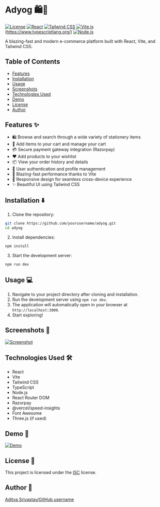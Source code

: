 # Adyog 🛍️🚀

[![License](https://img.shields.io/github/license/yourusername/adyog)](https://github.com/yourusername/adyog/blob/main/LICENSE)
[![React](https://img.shields.io/badge/react-%2361DAFB.svg?style=for-the-badge&logo=react&logoColor=white)](https://reactjs.org/)
[![Tailwind CSS](https://img.shields.io/badge/tailwindcss-%2338B2AC.svg?style=for-the-badge&logo=tailwind-css&logoColor=white)](https://tailwindcss.com/)
[![Vite.js](https://img.shields.io/badge/vite.js-%23646CFF.svg?style=for-the-badge&logo=vitejs&logoColor=white)](https://vitejs.dev/)
(https://www.typescriptlang.org/)
[![Node.js](https://img.shields.io/badge/node.js-6DA55F?style=for-the-badge&logo=node.js&logoColor=white)](https://nodejs.org/)


A blazing-fast and modern e-commerce platform built with React, Vite, and Tailwind CSS.

## Table of Contents

- [Features](#features)
- [Installation](#installation)
- [Usage](#usage)
- [Screenshots](#screenshots)
- [Technologies Used](#technologies-used)
- [Demo](#demo)
- [License](#license)
- [Author](#author)

## Features ✨

-  🛍️  Browse and search through a wide variety of stationery items
-  🛒 Add items to your cart and manage your cart
-  💳 Secure payment gateway integration (Razorpay)
-  ❤️ Add products to your wishlist
-  📦 View your order history and details
-  👤 User authentication and profile management
-  🚀  Blazing-fast performance thanks to Vite
-  📱 Responsive design for seamless cross-device experience
-  ✨  Beautiful UI using Tailwind CSS


## Installation ⬇️

1. Clone the repository:

```bash
git clone https://github.com/yourusername/adyog.git
cd adyog
```

2. Install dependencies:

```bash
npm install
```

3. Start the development server:


```bash
npm run dev
```

## Usage 💻

1. Navigate to your project directory after cloning and installation.
2. Run the development server using `npm run dev`.
3. The application will automatically open in your browser at `http://localhost:3000`.
4. Start exploring!


## Screenshots 📸

[![Screenshot](https://via.placeholder.com/1500x800.png)](https://via.placeholder.com/1500x800.png)


## Technologies Used 🛠️

- React
- Vite
- Tailwind CSS
- TypeScript
- Node.js
- React Router DOM
- Razorpay
- @vercel/speed-insights
- Font Awesome
- Three.js (if used)


## Demo 🚀

[![Demo](https://img.shields.io/badge/Demo-Live%20Preview-brightgreen)](your_demo_link_here)


## License 📄

This project is licensed under the [ISC](https://github.com/yourusername/adyog/blob/main/LICENSE) license.

## Author 👤

[Aditya Srivastav/GitHub username](your_github_profile_url)
